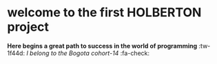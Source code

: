  # welcome to the first HOLBERTON project
 
**Here begins a great path to success in the world of programming**  :tw-1f44d:
*I belong to the Bogota cohort-14* :fa-check: